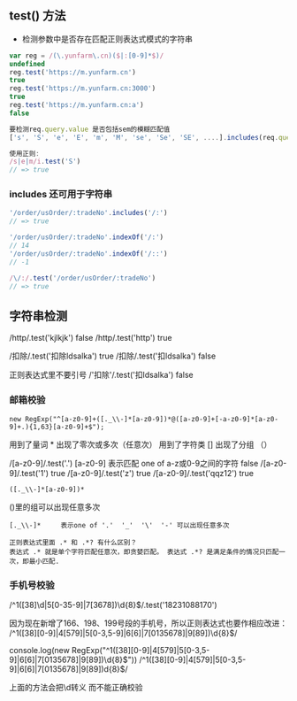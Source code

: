 ## test() 方法
* 检测参数中是否存在匹配正则表达式模式的字符串
```js
var reg = /(\.yunfarm\.cn)($|:[0-9]*$)/
undefined
reg.test('https://m.yunfarm.cn')
true
reg.test('https://m.yunfarm.cn:3000')
true
reg.test('https://m.yunfarm.cn:a')
false

要检测req.query.value 是否包括sem的模糊匹配值
['s', 'S', 'e', 'E', 'm', 'M', 'se', 'Se', 'SE', ....].includes(req.query.value)

使用正则:
/s|e|m/i.test('S')
// => true
```
### includes 还可用于字符串
```js
'/order/usOrder/:tradeNo'.includes('/:')
// => true

'/order/usOrder/:tradeNo'.indexOf('/:')
// 14
'/order/usOrder/:tradeNo'.indexOf('/::')
// -1

/\/:/.test('/order/usOrder/:tradeNo')
// => true
```

## 字符串检测
/http/.test('kjlkjk')
false
/http/.test('http')
true

/扣除/.test('扣除ldsalka')
true
/扣除/.test('扣ldsalka')
false

正则表达式里不要引号
/'扣除'/.test('扣ldsalka')
false

### 邮箱校验
```
new RegExp("^[a-z0-9]+([._\\-]*[a-z0-9])*@([a-z0-9]+[-a-z0-9]*[a-z0-9]+.){1,63}[a-z0-9]+$");
```

用到了量词 * 出现了零次或多次（任意次）
用到了字符类 []
出现了分组 （）

/[a-z0-9]/.test('.')  		[a-z0-9] 表示匹配 one of a-z或0-9之间的字符
false 
/[a-z0-9]/.test('1')
true
/[a-z0-9]/.test('z')
true
/[a-z0-9]/.test('qqz12')
true

```
([._\\-]*[a-z0-9])*
```
()里的组可以出现任意多次

```
[._\\-]*     表示one of '.'  '_'  '\'  '-' 可以出现任意多次
```

```
正则表达式里面 .* 和 .*? 有什么区别？
表达式 .* 就是单个字符匹配任意次，即贪婪匹配。 表达式 .*? 是满足条件的情况只匹配一次，即最小匹配.
```

### 手机号校验
/^1([38]\d|5[0-35-9]|7[3678])\d{8}$/.test('18231088170')


因为现在新增了166、198、199号段的手机号，所以正则表达式也要作相应改进：
 /^1([38][0-9]|4[579]|5[0-3,5-9]|6[6]|7[0135678]|9[89])\d{8}$/

console.log(new RegExp("^1([38][0-9]|4[579]|5[0-3,5-9]|6[6]|7[0135678]|9[89])\d{8}$"))
/^1([38][0-9]|4[579]|5[0-3,5-9]|6[6]|7[0135678]|9[89])d{8}$/ 

上面的方法会把\d转义 而不能正确校验


